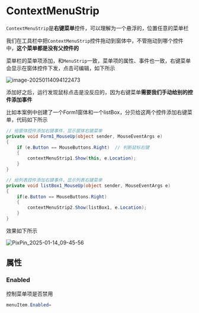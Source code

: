 # ContextMenuStrip

`ContextMenuStrip`是**右键菜单**控件，可以理解为一个悬浮的，位置任意的菜单栏

我们在工具栏中把`ContextMenuStrip`控件拖动到窗体中，不管拖动到哪个控件中，**这个菜单都是没有父控件的**

菜单栏的菜单项添加，和`MenuStrip`一致，菜单项的属性、事件也一致，右键菜单会显示在窗体控件下发，点击可编辑，如下所示

![image-20250114094122473](https://gitee.com/xarzhi/picture/raw/master/img/image-20250114094122473.png)

添加好之后，运行发现鼠标点击是没反应的，因为右键菜单**需要我们手动给别的控件添加事件**

比如本案例中创建了一个Form1窗体和一个listBox，分贝给这两个控件添加右键菜单，代码如下所示

```c#
// 给窗体控件添加右键事件，显示窗体右键菜单
private void Form1_MouseUp(object sender, MouseEventArgs e)
{
    if (e.Button == MouseButtons.Right)  // 判断鼠标右键
    {
        contextMenuStrip1.Show(this, e.Location);
    }
}

// 给列表控件添加右键事件，显示列表右键菜单
private void listBox1_MouseUp(object sender, MouseEventArgs e)
{
    if(e.Button == MouseButtons.Right)
    {
        contextMenuStrip2.Show(listBox1, e.Location);
    }
}
```

效果如下所示

![PixPin_2025-01-14_09-45-56](https://gitee.com/xarzhi/picture/raw/master/img/PixPin_2025-01-14_09-45-56.gif)





## 属性

### Enabled

控制菜单项是否禁用

```c#
menuItem.Enabled=
```

